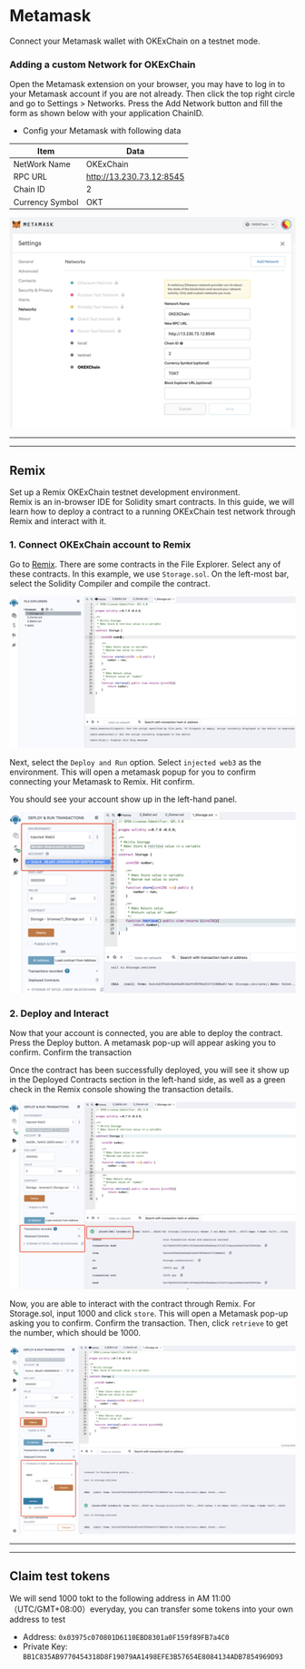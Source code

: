 # Metamask
Connect your Metamask wallet with OKExChain on a testnet mode.
### Adding a custom Network for OKExChain
Open the Metamask extension on your browser, you may have to log in to your Metamask account if you are not already. Then click the top right circle and go to Settings > Networks. Press the Add Network button and fill the form as shown below with your application ChainID.
* Config your Metamask with following data   

|	 Item |	    Data     |
|	 ---|	  --------- |
|	 NetWork Name |	  OKExChain |
|	 RPC URL |	  http://13.230.73.12:8545 |
| Chain ID | 2 |
|	 Currency Symbol |	OKT |


![avatar](../../img/metamask-01.jpg)


-------------------------------------------------------------
-------------------------------------------------------------
## Remix
Set up a Remix OKExChain testnet development environment.    
Remix is an in-browser IDE for Solidity smart contracts. In this guide, we will learn how to deploy a contract to a running OKExChain test network through Remix and interact with it.   
### 1. Connect OKExChain account to Remix
Go to [Remix](http://remix.ethereum.org/). There are some contracts in the File Explorer. Select any of these contracts. In this example, we use `Storage.sol`. On the left-most bar, select the Solidity Compiler and compile the contract.


![avatar](../../img/metamask-02.png)

Next, select the `Deploy and Run` option. Select `injected web3` as the environment. This will open a metamask popup for you to confirm connecting your Metamask to Remix. Hit confirm.

You should see your account show up in the left-hand panel.

![avatar](../../img/metamask-03.png)


### 2. Deploy and Interact
Now that your account is connected, you are able to deploy the contract. Press the Deploy button. A metamask pop-up will appear asking you to confirm. Confirm the transaction   

Once the contract has been successfully deployed, you will see it show up in the Deployed Contracts section in the left-hand side, as well as a green check in the Remix console showing the transaction details.   

![avatar](../../img/metamask-04.png)


Now, you are able to interact with the contract through Remix. For Storage.sol, input 1000 and click `store`. This will open a Metamask pop-up asking you to confirm. Confirm the transaction. Then, click `retrieve` to get the number, which should be 1000.

![avatar](../../img/metamask-05.png)


-------------------------------------------------------------
-------------------------------------------------------------
## Claim test tokens
We will send 1000 tokt to the following address in AM 11:00（UTC/GMT+08:00）everyday, you can transfer some tokens into your own address to test
* Address:      `0x03975c070801D6110EBD8301a0F159f89FB7a4C0`
* Private Key:  `BB1C835AB9770454318D8F19079AA1498EFE3B57654E8084134ADB7854969D93`
